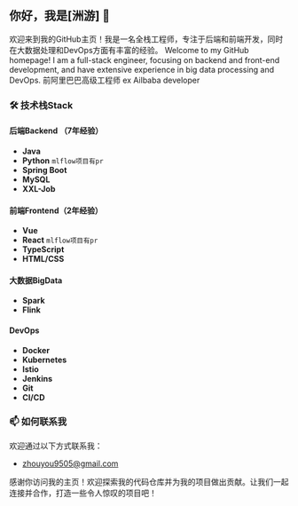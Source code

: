 ## 你好，我是[洲游] 👋

欢迎来到我的GitHub主页！我是一名全栈工程师，专注于后端和前端开发，同时在大数据处理和DevOps方面有丰富的经验。
Welcome to my GitHub homepage! I am a full-stack engineer, focusing on backend and front-end development, and have extensive experience in big data processing and DevOps.
前阿里巴巴高级工程师
ex Ailbaba developer

### 🛠️ 技术栈Stack

#### 后端Backend （7年经验）
- **Java**
- **Python**  `mlflow项目有pr`
- **Spring Boot**
- **MySQL**
- **XXL-Job**

#### 前端Frontend（2年经验）
- **Vue**
- **React**    `mlflow项目有pr`
- **TypeScript**
- **HTML/CSS**

#### 大数据BigData
- **Spark**
- **Flink**

#### DevOps
- **Docker**
- **Kubernetes**
- **Istio**
- **Jenkins**
- **Git**
- **CI/CD**

### 📫 如何联系我

欢迎通过以下方式联系我：
- [zhouyou9505@gmail.com](mailto:zhouyou9505@gmail.com)


感谢你访问我的主页！欢迎探索我的代码仓库并为我的项目做出贡献。让我们一起连接并合作，打造一些令人惊叹的项目吧！
